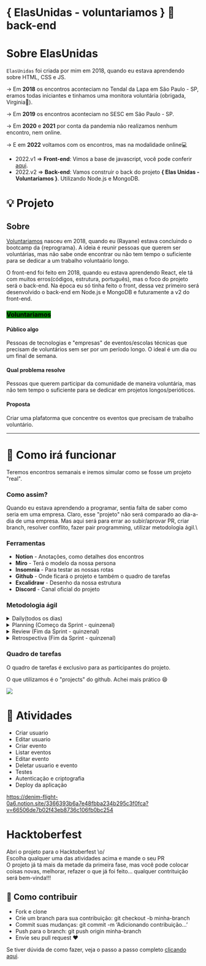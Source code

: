 # { ElasUnidas - voluntariamos } 🌱 back-end

# Sobre ElasUnidas

`ElasUnidas` foi criada por mim em 2018, quando eu estava aprendendo sobre HTML, CSS e JS.

\-> Em **2018** os encontros aconteciam no Tendal da Lapa em São Paulo - SP, eramos todas iniciantes e tinhamos uma monitora voluntária (obrigada, Virginia💟).&#x20;

\-> Em **2019** os encontros aconteciam no SESC em São Paulo - SP.&#x20;

\-> Em **2020** e **2021** por conta da pandemia não realizamos nenhum encontro, nem online.

\-> E em **2022** voltamos com os encontros, mas na modalidade online💻​

* 2022.v1 => **Front-end**: Vimos a base de javascript, você pode conferir [aqui](https://rayane-pimentel.gitbook.io/elasunidas-javascript/).
* 2022.v2 => **Back-end**: Vamos construir o back do projeto **{ Elas Unidas - Voluntariamos }**. Utilizando Node.js e MongoDB.

# 💡 Projeto

## Sobre&#x20;

[Voluntariamos](https://voluntariamos.netlify.app/) nasceu em 2018, quando eu (Rayane) estava concluindo o bootcamp da {reprograma}. A ideia é reunir pessoas que querem ser voluntárias, mas não sabe onde encontrar ou não tem tempo o suficiente para se dedicar a um trabalho voluntaário longo.

O front-end foi feito em 2018, quando eu estava aprendendo React, ele tá com muitos erros(códigos, estrutura, português), mas o foco do projeto será o back-end. Na época eu só tinha feito o front, dessa vez primeiro será desenvolvido o back-end em Node.js e MongoDB e futuramente a v2 do front-end.



### <mark style="background-color:green;">**Voluntariamos**</mark>

#### Público algo

Pessoas de tecnologias e "empresas" de eventos/escolas técnicas que precisam de voluntários sem ser por um período longo. O ideal é um dia ou um final de semana.

#### Qual problema resolve

Pessoas que querem participar da comunidade de maneira voluntária, mas não tem tempo o suficiente para se dedicar em projetos longos/perióticos.

#### Proposta

Criar uma plafatorma que concentre os eventos que precisam de trabalho voluntário.

***


# 🚩 Como irá funcionar

Teremos encontros semanais e iremos simular como se fosse um projeto "real".

### Como assim?&#x20;

Quando eu estava aprendendo a programar, sentia falta de saber como seria em uma empresa. Claro, esse "projeto" não será comparado ao dia-a-dia de uma empresa. Mas aqui será para errar ao subir/aprovar PR, criar branch, resolver conflito, fazer pair programming, utilizar metodologia ágil.\


### Ferramentas

* **Notion** - Anotações, como detalhes dos encontros
* **Miro** - Terá o modelo da nossa persona
* **Insomnia** - Para testar as nossas rotas&#x20;
* **Github** - Onde ficará o projeto e também o quadro de tarefas
* **Excalidraw** - Desenho da nossa estrutura
* **Discord** - Canal oficial do projeto



### Metodologia ágil

<details>

<summary>Daily(todos os dias)</summary>

* Alinhamento do time sobre as demandas que estão sendo realizadas
* Tirar dúvidas

</details>

<details>

<summary>Planning (Começo da Sprint - quinzenal)</summary>

**Objetivos:**

* Levantar objeções e tirar dúvidas sobre demandas do backlog
* Fatiar atividades a serem desenvolvidas em cada demanda
* Fatiar atividades a serem desenvolvidas em cada demanda
* Estimar o desenvolvimento de cada demanda
* Alinhar demandas a serem realizadas na próxima sprint

</details>

<details>

<summary>Review (Fim da Sprint - quinzenal)</summary>

**Objetivo:**

* Apresentar o que foi desenvolvido na última sprint as demais áreas da empresa e coletar feedbacks

</details>

<details>

<summary>Retrospectiva (Fim da Sprint - quinzenal)</summary>

**Objetivos:**

* Avaliar o processo de trabalho da última sprint
* O que deu certo e pode ser replicado nas próximas sprints
* O que deu errado e como podemos melhorar para que esse erro não volte a se repetir
* O que deu errado e como podemos melhorar para que esse erro não volte a se repetir

</details>

### Quadro de tarefas

O quadro de tarefas é exclusivo para as participantes do projeto.

O que utilizamos é o "projects" do github. Achei mais prático :smile:

![](<../.gitbook/assets/image (13).png>)

# 🔮 Atividades

* Criar usuario
* Editar usuario
* Criar evento
* Listar eventos
* Editar evento
* Deletar usuario e evento
* Testes
* Autenticação e criptografia
* Deploy da aplicação


https://denim-flight-0a6.notion.site/3366393b6a7e48fbba234b295c3f0fca?v=66506de7b02f43eb8736c106fb0bc254

# Hacktoberfest
Abri o projeto para o Hacktoberfest \o/ <br>
Escolha qualquer uma das atividades acima e mande o seu PR <br>
O projeto já tá mais da metade da primeira fase, mas você pode colocar coisas novas, melhorar, refazer o que já foi feito... qualquer contrituição será bem-vinda!!!

## 📌 Como contribuir

- Fork e clone
- Crie um branch para sua contribuição: git checkout -b minha-branch
- Commit suas mudanças: git commit -m ‘Adicionando contribuição…’
- Push para o branch: git push origin minha-branch
- Envie seu pull request ❤


Se tiver dúvida de como fazer, veja o passo a passo completo <a href="https://medium.com/@rapimentello/hacktoberfest-o-que-%C3%A9-isso-17263a334f1d">clicando aqui</a>.
